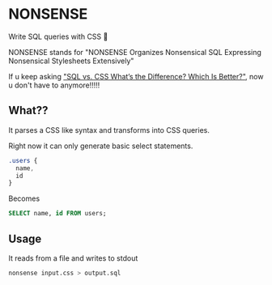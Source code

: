 # NONSENSE 

Write SQL queries with CSS 🤪

NONSENSE stands for "NONSENSE Organizes Nonsensical SQL Expressing Nonsensical Stylesheets Extensively"

If u keep asking ["SQL vs. CSS What’s the Difference? Which Is Better?"](https://web.archive.org/web/20230606193317/https://history-computer.com/sql-vs-css-whats-the-difference-which-is-better/), now u don't have to anymore!!!!! 

## What??
It parses a CSS like syntax and transforms into CSS queries. 

Right now it can only generate basic select statements. 

```css
.users {
  name,
  id
}
```

Becomes

```sql
SELECT name, id FROM users;
```

## Usage

It reads from a file and writes to stdout

```bash
nonsense input.css > output.sql
```
